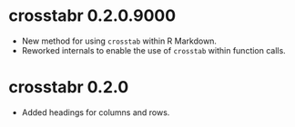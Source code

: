 # crosstabr 0.2.0.9000

* New method for using `crosstab` within R Markdown.
* Reworked internals to enable the use of `crosstab` within function calls.

# crosstabr 0.2.0

* Added headings for columns and rows.



